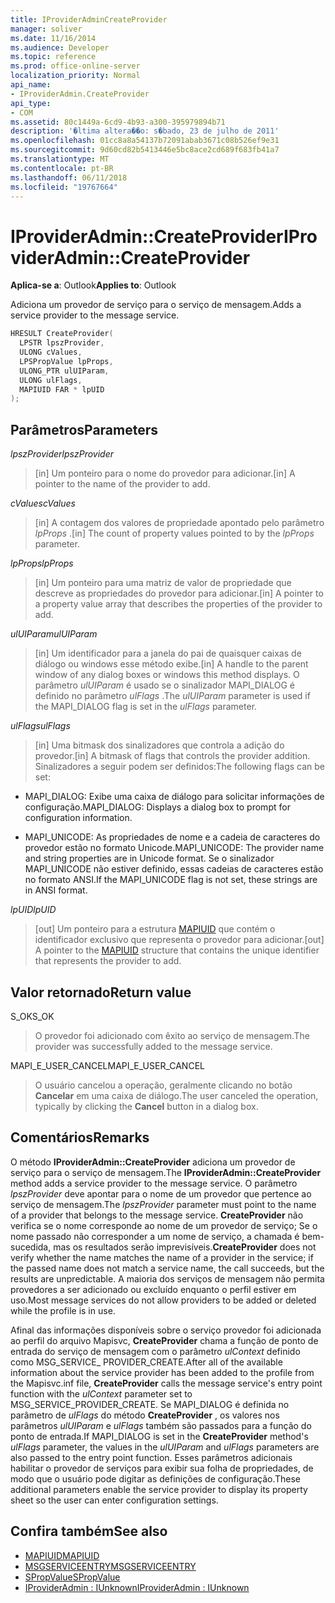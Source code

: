 ```yaml
---
title: IProviderAdminCreateProvider
manager: soliver
ms.date: 11/16/2014
ms.audience: Developer
ms.topic: reference
ms.prod: office-online-server
localization_priority: Normal
api_name:
- IProviderAdmin.CreateProvider
api_type:
- COM
ms.assetid: 80c1449a-6cd9-4b93-a300-395979894b71
description: '�ltima altera��o: s�bado, 23 de julho de 2011'
ms.openlocfilehash: 01cc8a8a54137b72091abab3671c08b526ef9e31
ms.sourcegitcommit: 9d60cd82b5413446e5bc8ace2cd689f683fb41a7
ms.translationtype: MT
ms.contentlocale: pt-BR
ms.lasthandoff: 06/11/2018
ms.locfileid: "19767664"
---
```

# <a name="iprovideradmincreateprovider"></a><span data-ttu-id="de540-103">IProviderAdmin::CreateProvider</span><span class="sxs-lookup"><span data-stu-id="de540-103">IProviderAdmin::CreateProvider</span></span>

<span data-ttu-id="de540-104">**Aplica-se a**: Outlook</span><span class="sxs-lookup"><span data-stu-id="de540-104">**Applies to**: Outlook</span></span> 
  
<span data-ttu-id="de540-105">Adiciona um provedor de serviço para o serviço de mensagem.</span><span class="sxs-lookup"><span data-stu-id="de540-105">Adds a service provider to the message service.</span></span> 
  
```cpp
HRESULT CreateProvider(
  LPSTR lpszProvider,
  ULONG cValues,
  LPSPropValue lpProps,
  ULONG_PTR ulUIParam,
  ULONG ulFlags,
  MAPIUID FAR * lpUID
);
```

## <a name="parameters"></a><span data-ttu-id="de540-106">Parâmetros</span><span class="sxs-lookup"><span data-stu-id="de540-106">Parameters</span></span>

 <span data-ttu-id="de540-107">_lpszProvider_</span><span class="sxs-lookup"><span data-stu-id="de540-107">_lpszProvider_</span></span>
  
> <span data-ttu-id="de540-108">[in] Um ponteiro para o nome do provedor para adicionar.</span><span class="sxs-lookup"><span data-stu-id="de540-108">[in] A pointer to the name of the provider to add.</span></span>
    
 <span data-ttu-id="de540-109">_cValues_</span><span class="sxs-lookup"><span data-stu-id="de540-109">_cValues_</span></span>
  
> <span data-ttu-id="de540-110">[in] A contagem dos valores de propriedade apontado pelo parâmetro _lpProps_ .</span><span class="sxs-lookup"><span data-stu-id="de540-110">[in] The count of property values pointed to by the  _lpProps_ parameter.</span></span> 
    
 <span data-ttu-id="de540-111">_lpProps_</span><span class="sxs-lookup"><span data-stu-id="de540-111">_lpProps_</span></span>
  
> <span data-ttu-id="de540-112">[in] Um ponteiro para uma matriz de valor de propriedade que descreve as propriedades do provedor para adicionar.</span><span class="sxs-lookup"><span data-stu-id="de540-112">[in] A pointer to a property value array that describes the properties of the provider to add.</span></span>
    
 <span data-ttu-id="de540-113">_ulUIParam_</span><span class="sxs-lookup"><span data-stu-id="de540-113">_ulUIParam_</span></span>
  
> <span data-ttu-id="de540-114">[in] Um identificador para a janela do pai de quaisquer caixas de diálogo ou windows esse método exibe.</span><span class="sxs-lookup"><span data-stu-id="de540-114">[in] A handle to the parent window of any dialog boxes or windows this method displays.</span></span> <span data-ttu-id="de540-115">O parâmetro _ulUIParam_ é usado se o sinalizador MAPI_DIALOG é definido no parâmetro _ulFlags_ .</span><span class="sxs-lookup"><span data-stu-id="de540-115">The  _ulUIParam_ parameter is used if the MAPI_DIALOG flag is set in the  _ulFlags_ parameter.</span></span> 
    
 <span data-ttu-id="de540-116">_ulFlags_</span><span class="sxs-lookup"><span data-stu-id="de540-116">_ulFlags_</span></span>
  
> <span data-ttu-id="de540-117">[in] Uma bitmask dos sinalizadores que controla a adição do provedor.</span><span class="sxs-lookup"><span data-stu-id="de540-117">[in] A bitmask of flags that controls the provider addition.</span></span> <span data-ttu-id="de540-118">Sinalizadores a seguir podem ser definidos:</span><span class="sxs-lookup"><span data-stu-id="de540-118">The following flags can be set:</span></span>
    
  - <span data-ttu-id="de540-119">MAPI_DIALOG: Exibe uma caixa de diálogo para solicitar informações de configuração.</span><span class="sxs-lookup"><span data-stu-id="de540-119">MAPI_DIALOG: Displays a dialog box to prompt for configuration information.</span></span>
      
  - <span data-ttu-id="de540-120">MAPI_UNICODE: As propriedades de nome e a cadeia de caracteres do provedor estão no formato Unicode.</span><span class="sxs-lookup"><span data-stu-id="de540-120">MAPI_UNICODE: The provider name and string properties are in Unicode format.</span></span> <span data-ttu-id="de540-121">Se o sinalizador MAPI_UNICODE não estiver definido, essas cadeias de caracteres estão no formato ANSI.</span><span class="sxs-lookup"><span data-stu-id="de540-121">If the MAPI_UNICODE flag is not set, these strings are in ANSI format.</span></span>
    
 <span data-ttu-id="de540-122">_lpUID_</span><span class="sxs-lookup"><span data-stu-id="de540-122">_lpUID_</span></span>
  
> <span data-ttu-id="de540-123">[out] Um ponteiro para a estrutura [MAPIUID](mapiuid.md) que contém o identificador exclusivo que representa o provedor para adicionar.</span><span class="sxs-lookup"><span data-stu-id="de540-123">[out] A pointer to the [MAPIUID](mapiuid.md) structure that contains the unique identifier that represents the provider to add.</span></span> 
    
## <a name="return-value"></a><span data-ttu-id="de540-124">Valor retornado</span><span class="sxs-lookup"><span data-stu-id="de540-124">Return value</span></span>

<span data-ttu-id="de540-125">S_OK</span><span class="sxs-lookup"><span data-stu-id="de540-125">S_OK</span></span> 
  
> <span data-ttu-id="de540-126">O provedor foi adicionado com êxito ao serviço de mensagem.</span><span class="sxs-lookup"><span data-stu-id="de540-126">The provider was successfully added to the message service.</span></span>
    
<span data-ttu-id="de540-127">MAPI_E_USER_CANCEL</span><span class="sxs-lookup"><span data-stu-id="de540-127">MAPI_E_USER_CANCEL</span></span> 
  
> <span data-ttu-id="de540-128">O usuário cancelou a operação, geralmente clicando no botão **Cancelar** em uma caixa de diálogo.</span><span class="sxs-lookup"><span data-stu-id="de540-128">The user canceled the operation, typically by clicking the **Cancel** button in a dialog box.</span></span> 
    
## <a name="remarks"></a><span data-ttu-id="de540-129">Comentários</span><span class="sxs-lookup"><span data-stu-id="de540-129">Remarks</span></span>

<span data-ttu-id="de540-130">O método **IProviderAdmin::CreateProvider** adiciona um provedor de serviço para o serviço de mensagem.</span><span class="sxs-lookup"><span data-stu-id="de540-130">The **IProviderAdmin::CreateProvider** method adds a service provider to the message service.</span></span> <span data-ttu-id="de540-131">O parâmetro _lpszProvider_ deve apontar para o nome de um provedor que pertence ao serviço de mensagem.</span><span class="sxs-lookup"><span data-stu-id="de540-131">The  _lpszProvider_ parameter must point to the name of a provider that belongs to the message service.</span></span> <span data-ttu-id="de540-132">**CreateProvider** não verifica se o nome corresponde ao nome de um provedor de serviço; Se o nome passado não corresponder a um nome de serviço, a chamada é bem-sucedida, mas os resultados serão imprevisíveis.</span><span class="sxs-lookup"><span data-stu-id="de540-132">**CreateProvider** does not verify whether the name matches the name of a provider in the service; if the passed name does not match a service name, the call succeeds, but the results are unpredictable.</span></span> <span data-ttu-id="de540-133">A maioria dos serviços de mensagem não permita provedores a ser adicionado ou excluído enquanto o perfil estiver em uso.</span><span class="sxs-lookup"><span data-stu-id="de540-133">Most message services do not allow providers to be added or deleted while the profile is in use.</span></span> 
  
<span data-ttu-id="de540-134">Afinal das informações disponíveis sobre o serviço provedor foi adicionada ao perfil do arquivo Mapisvc, **CreateProvider** chama a função de ponto de entrada do serviço de mensagem com o parâmetro _ulContext_ definido como MSG_SERVICE_ PROVIDER_CREATE.</span><span class="sxs-lookup"><span data-stu-id="de540-134">After all of the available information about the service provider has been added to the profile from the Mapisvc.inf file, **CreateProvider** calls the message service's entry point function with the  _ulContext_ parameter set to MSG_SERVICE_PROVIDER_CREATE.</span></span> <span data-ttu-id="de540-135">Se MAPI_DIALOG é definida no parâmetro de _ulFlags_ do método **CreateProvider** , os valores nos parâmetros _ulUIParam_ e _ulFlags_ também são passados para a função do ponto de entrada.</span><span class="sxs-lookup"><span data-stu-id="de540-135">If MAPI_DIALOG is set in the **CreateProvider** method's  _ulFlags_ parameter, the values in the  _ulUIParam_ and  _ulFlags_ parameters are also passed to the entry point function.</span></span> <span data-ttu-id="de540-136">Esses parâmetros adicionais habilitar o provedor de serviços para exibir sua folha de propriedades, de modo que o usuário pode digitar as definições de configuração.</span><span class="sxs-lookup"><span data-stu-id="de540-136">These additional parameters enable the service provider to display its property sheet so the user can enter configuration settings.</span></span> 
  
## <a name="see-also"></a><span data-ttu-id="de540-137">Confira também</span><span class="sxs-lookup"><span data-stu-id="de540-137">See also</span></span>

- [<span data-ttu-id="de540-138">MAPIUID</span><span class="sxs-lookup"><span data-stu-id="de540-138">MAPIUID</span></span>](mapiuid.md)  
- [<span data-ttu-id="de540-139">MSGSERVICEENTRY</span><span class="sxs-lookup"><span data-stu-id="de540-139">MSGSERVICEENTRY</span></span>](msgserviceentry.md)  
- [<span data-ttu-id="de540-140">SPropValue</span><span class="sxs-lookup"><span data-stu-id="de540-140">SPropValue</span></span>](spropvalue.md)  
- [<span data-ttu-id="de540-141">IProviderAdmin : IUnknown</span><span class="sxs-lookup"><span data-stu-id="de540-141">IProviderAdmin : IUnknown</span></span>](iprovideradminiunknown.md)

